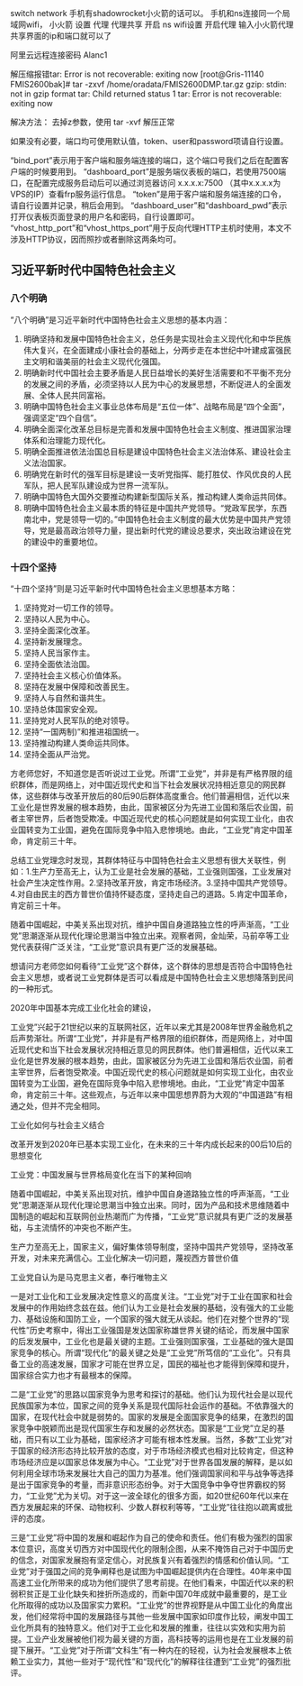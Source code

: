 switch network
手机有shadowrocket小火箭的话可以。
手机和ns连接同一个局域网wifi，
小火箭 设置 代理 代理共享 开启
ns wifi设置 开启代理 输入小火箭代理共享界面的ip和端口就可以了 

阿里云远程连接密码
Alanc1

解压缩报错tar: Error is not recoverable: exiting now
[root@Gris-11140 FMIS2600bak]# tar -zxvf /home/oradata/FMIS2600DMP.tar.gz
gzip: stdin: not in gzip format
tar: Child returned status 1
tar: Error is not recoverable: exiting now

解决方法：
去掉z参数，使用 tar -xvf 解压正常

如果没有必要，端口均可使用默认值，token、user和password项请自行设置。

“bind_port”表示用于客户端和服务端连接的端口，这个端口号我们之后在配置客户端的时候要用到。
“dashboard_port”是服务端仪表板的端口，若使用7500端口，在配置完成服务启动后可以通过浏览器访问 x.x.x.x:7500 （其中x.x.x.x为VPS的IP）查看frp服务运行信息。
“token”是用于客户端和服务端连接的口令，请自行设置并记录，稍后会用到。
“dashboard_user”和“dashboard_pwd”表示打开仪表板页面登录的用户名和密码，自行设置即可。
“vhost_http_port”和“vhost_https_port”用于反向代理HTTP主机时使用，本文不涉及HTTP协议，因而照抄或者删除这两条均可。

## 习近平新时代中国特色社会主义

### 八个明确

“八个明确”是习近平新时代中国特色社会主义思想的基本内涵：

1. 明确坚持和发展中国特色社会主义，总任务是实现社会主义现代化和中华民族伟大复兴，在全面建成小康社会的基础上，分两步走在本世纪中叶建成富强民主文明和谐美丽的社会主义现代化强国。
2. 明确新时代中国社会主要矛盾是人民日益增长的美好生活需要和不平衡不充分的发展之间的矛盾，必须坚持以人民为中心的发展思想，不断促进人的全面发展、全体人民共同富裕。
3. 明确中国特色社会主义事业总体布局是“五位一体”、战略布局是“四个全面”，强调坚定“四个自信”。
4. 明确全面深化改革总目标是完善和发展中国特色社会主义制度、推进国家治理体系和治理能力现代化。
5. 明确全面推进依法治国总目标是建设中国特色社会主义法治体系、建设社会主义法治国家。
6. 明确党在新时代的强军目标是建设一支听党指挥、能打胜仗、作风优良的人民军队，把人民军队建设成为世界一流军队。
7. 明确中国特色大国外交要推动构建新型国际关系，推动构建人类命运共同体。
8. 明确中国特色社会主义最本质的特征是中国共产党领导。“党政军民学，东西南北中，党是领导一切的。”中国特色社会主义制度的最大优势是中国共产党领导，党是最高政治领导力量，提出新时代党的建设总要求，突出政治建设在党的建设中的重要地位。

### 十四个坚持

“十四个坚持”则是习近平新时代中国特色社会主义思想基本方略：

1. 坚持党对一切工作的领导。
2. 坚持以人民为中心。
3. 坚持全面深化改革。
4. 坚持新发展理念。
5. 坚持人民当家作主。
6. 坚持全面依法治国。
7. 坚持社会主义核心价值体系。
8. 坚持在发展中保障和改善民生。
9. 坚持人与自然和谐共生。
10. 坚持总体国家安全观。
11. 坚持党对人民军队的绝对领导。
12. 坚持“一国两制)”和推进祖国统一。
13. 坚持推动构建人类命运共同体。
14. 坚持全面从严治党。

方老师您好，不知道您是否听说过工业党。所谓“工业党”，并非是有严格界限的组织群体，而是网络上，对中国近现代史和当下社会发展状况持相近意见的网民群体，这些群体与改革开放后的80后90后群体高度重合。他们普遍相信，近代以来工业化是世界发展的根本趋势，由此，国家被区分为先进工业国和落后农业国，前者主宰世界，后者饱受欺凌。中国近现代史的核心问题就是如何实现工业化，由农业国转变为工业国，避免在国际竞争中陷入悲惨境地。由此，“工业党”肯定中国革命，肯定前三十年。

总结工业党理念时发现，其群体特征与中国特色社会主义思想有很大关联性，例如：1.生产力至高无上，认为工业是社会发展的基础，工业强则国强，工业发展对社会产生决定性作用。2.坚持改革开放，肯定市场经济。3.坚持中国共产党领导。4.对自由民主的西方普世价值持怀疑态度，坚持走自己的道路。5.肯定中国革命，肯定前三十年。

随着中国崛起，中美关系出现对抗，维护中国自身道路独立性的呼声渐高，“工业党”思潮逐渐从现代化理论思潮当中独立出来。观察者网，金灿荣，马前卒等工业党代表获得广泛关注，“工业党”意识具有更广泛的发展基础。

想请问方老师您如何看待“工业党”这个群体，这个群体的思想是否符合中国特色社会主义思想，或者说工业党群体是否可以看成是中国特色社会主义思想降落到民间的一种形式。





2020年中国基本完成工业化社会的建设，





工业党”兴起于21世纪以来的互联网社区，近年以来尤其是2008年世界金融危机之后声势渐壮。所谓“工业党”，并非是有严格界限的组织群体，而是网络上，对中国近现代史和当下社会发展状况持相近意见的网民群体。他们普遍相信，近代以来工业化是世界发展的根本趋势，由此，国家被区分为先进工业国和落后农业国，前者主宰世界，后者饱受欺凌。中国近现代史的核心问题就是如何实现工业化，由农业国转变为工业国，避免在国际竞争中陷入悲惨境地。由此，“工业党”肯定中国革命，肯定前三十年。这些观点，与近年以来中国思想界蔚为大观的“中国道路”有相通之处，但并不完全相同。

工业化如何与社会主义结合

改革开发到2020年已基本实现工业化，在未来的三十年内成长起来的00后10后的思想变化

工业党：中国发展与世界格局变化在当下的某种回响

随着中国崛起，中美关系出现对抗，维护中国自身道路独立性的呼声渐高，“工业党”思潮逐渐从现代化理论思潮当中独立出来。同时，因为产品和技术思维随着中国制造的崛起和互联网创业热潮而广为传播，“工业党”意识就具有更广泛的发展基础，与主流情怀的冲突也不断产生。

生产力至高无上，国家主义，偏好集体领导制度，坚持中国共产党领导，坚持改革开发，对未来充满信心。工业化解决一切问题，蔑视西方普世价值

工业党自认为是马克思主义者，奉行唯物主义

一是对工业化和工业发展决定性意义的高度关注。“工业党”对于工业在国家和社会发展中的作用始终念兹在兹。他们认为工业是社会发展的基础，没有强大的工业能力、基础设施和国防工业，一个国家的强大就无从谈起。他们在对整个世界的“现代性”历史考察中，得出工业强国是发达国家称雄世界关键的结论，而发展中国家的后发发展中，工业化也是最关键的主题。工业强则国家强，工业基础的强大是国家竞争的核心。所谓“现代化”的最关键之处是“工业党”所笃信的“工业化”。只有具备工业的高速发展，国家才可能在世界立足，国民的福祉也才能得到保障和提升，国家综合实力也才有最根本的保障。

二是“工业党”的思路以国家竞争为思考和探讨的基础。他们认为现代社会是以现代民族国家为本位，国家之间的竞争关系是现代国际社会运作的基础。不依靠强大的国家，在现代社会中就是弱势的。国家的发展是全面国家竞争的结果，在激烈的国家竞争中脱颖而出是现代国家生存和发展的必然状态。国家是“工业党”立足的基础，而只有以工业为基础，国家经济才可能有根本性发展。当然，多数“工业党”对于国家的经济形态持比较开放的态度，对于市场经济模式也相对比较肯定，但这种市场经济应是以国家总体发展为中心。“工业党”对于世界各国发展的解释，是以如何利用全球市场来发展壮大自己的国力为基准。他们强调国家间和平与战争等选择是出于国家竞争的考量，而非意识形态纷争。对于大国竞争中争夺世界霸权的努力，“工业党”尤为关切。对于这一波全球化的很多方面，如20世纪60年代以来在西方发展起来的环保、动物权利、少数人群权利等等，“工业党”往往抱以疏离或批评的态度。

三是“工业党”将中国的发展和崛起作为自己的使命和责任。他们有极为强烈的国家本位意识，高度关切西方对中国现代化的限制企图，从来不掩饰自己对于中国历史的信念，对国家发展抱有坚定信心，对民族复兴有着强烈的情感和价值认同。“工业党”对于强国之间的竞争阐释也是试图为中国崛起提供内在合理性。40年来中国高速工业化所带来的成功为他们提供了思考前提。在他们看来，中国近代以来的积弱积贫正是工业化缺失和挫折所造成的，而新中国70年成就中最重要的，是工业化所取得的成功以及国家实力累积。“工业党”的世界视野是从中国工业化的角度出发，他们经常将中国的发展路径与其他一些发展中国家如印度作比较，阐发中国工业化所具有的独特意义。他们对于工业化和发展的推重，往往以实效和实用为前提。工业产业发展被他们视为最关键的方面，高科技等的运用也是在工业发展的前提下展开。“工业党”对于所谓“文科生”有一种内在的轻视，认为社会发展根本上依赖工业实力，其他一些对于“现代性”和“现代化”的解释往往遭到“工业党”的强烈批评。